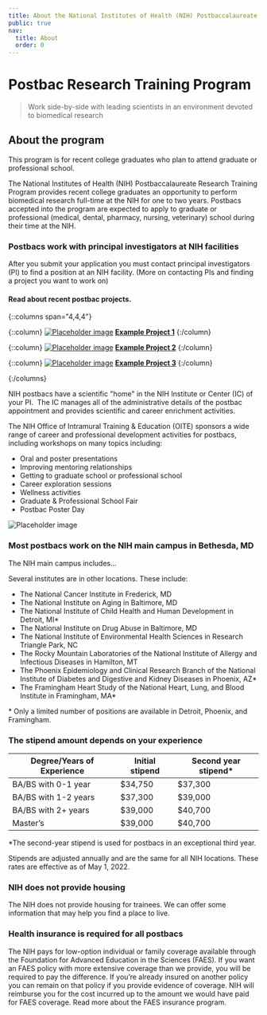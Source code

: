 ```yaml
---
title: About the National Institutes of Health (NIH) Postbaccalaureate Research Training Program
public: true
nav:
  title: About
  order: 0
---
```


# Postbac Research Training Program

> Work side-by-side with leading scientists in an environment devoted to biomedical research

## About the program

This program is for recent college graduates who plan to attend graduate or professional school.

The National Institutes of Health (NIH) Postbaccalaureate Research Training Program provides recent college graduates an opportunity to perform biomedical research full-time at the NIH for one to two years. Postbacs accepted into the program are expected to apply to graduate or professional (medical, dental, pharmacy, nursing, veterinary) school during their time at the NIH.

### Postbacs work with principal investigators at NIH facilities

After you submit your application you must contact principal investigators (PI) to find a position at an NIH facility. (More on contacting PIs and finding a project you want to work on)

#### Read about recent postbac projects.

{::columns span="4,4,4"}

{::column}
[![Placeholder image](/images/placeholder.png)](#)
[**Example Project 1**](#)
{:/column}

{::column}
[![Placeholder image](/images/placeholder.png)](#)
[**Example Project 2**](#)
{:/column}

{::column}
[![Placeholder image](/images/placeholder.png)](#)
[**Example Project 3**](#)
{:/column}

{:/columns}


NIH postbacs have a scientific "home" in the NIH Institute or Center (IC) of your PI.  The IC manages all of the administrative details of the postbac appointment and provides scientific and career enrichment activities. 

The NIH Office of Intramural Training & Education (OITE) sponsors a wide range of career and professional development activities for postbacs, including workshops on many topics including:

* Oral and poster presentations
* Improving mentoring relationships
* Getting to graduate school or professional school
* Career exploration sessions 
* Wellness activities
* Graduate & Professional School Fair
* Postbac Poster Day

![Placeholder image](/images/placeholder.png)

### Most postbacs work on the NIH main campus in Bethesda, MD

The NIH main campus includes…

Several institutes are in other locations. These include:

* The National Cancer Institute in Frederick, MD
* The National Institute on Aging in Baltimore, MD
* The National Institute of Child Health and Human Development in Detroit, MI*
* The National Institute on Drug Abuse in Baltimore, MD
* The National Institute of Environmental Health Sciences in Research Triangle Park, NC
* The Rocky Mountain Laboratories of the National Institute of Allergy and Infectious Diseases in Hamilton, MT
* The Phoenix Epidemiology and Clinical Research Branch of the National Institute of Diabetes and Digestive and Kidney Diseases in Phoenix, AZ*
* The Framingham Heart Study of the National Heart, Lung, and Blood Institute in Framingham, MA*

\* Only a limited number of positions are available in Detroit, Phoenix, and Framingham.

### The stipend amount depends on your experience

| Degree/Years of Experience | Initial stipend | Second year stipend* |
| -- | -- | -- |
| BA/BS with 0-1 year | $34,750 | $37,300 |
| BA/BS with 1-2 years | $37,300 | $39,000 |
| BA/BS with 2+ years| $39,000 | $40,700 |
| Master’s| $39,000 | $40,700 |

*The second-year stipend is used for postbacs in an exceptional third year.

Stipends are adjusted annually and are the same for all NIH locations. These rates are effective as of May 1, 2022.

### NIH does not provide housing

The NIH does not provide housing for trainees. We can offer some information that may help you find a place to live.

### Health insurance is required for all postbacs

The NIH pays for low-option individual or family coverage available through the Foundation for Advanced Education in the Sciences (FAES). If you want an FAES policy with more extensive coverage than we provide, you will be required to pay the difference. If you’re already insured on another policy you can remain on that policy if you provide evidence of coverage. NIH will reimburse you for the cost incurred up to the amount we would have paid for FAES coverage. Read more about the FAES insurance program.
